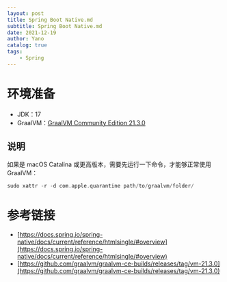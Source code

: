 ```yaml
---
layout: post
title: Spring Boot Native.md
subtitle: Spring Boot Native.md
date: 2021-12-19
author: Yano
catalog: true
tags:
    - Spring
---
```



# 环境准备

- JDK：17
- GraalVM：[GraalVM Community Edition 21.3.0](https://github.com/graalvm/graalvm-ce-builds/releases/tag/vm-21.3.0)

## 说明

如果是 macOS Catalina 或更高版本，需要先运行一下命令，才能够正常使用 GraalVM：

```c
sudo xattr -r -d com.apple.quarantine path/to/graalvm/folder/
```



# 参考链接

- [https://docs.spring.io/spring-native/docs/current/reference/htmlsingle/#overview](https://docs.spring.io/spring-native/docs/current/reference/htmlsingle/#overview)
- [https://github.com/graalvm/graalvm-ce-builds/releases/tag/vm-21.3.0](https://github.com/graalvm/graalvm-ce-builds/releases/tag/vm-21.3.0)

